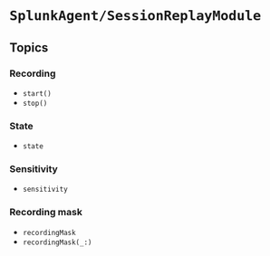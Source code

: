 # ``SplunkAgent/SessionReplayModule``

## Topics

### Recording

- ``start()``
- ``stop()``


<!--  Temporarily removed with Rendering Modes. ->

<!--### Preferences-->
<!---->
<!--- ``preferences``-->
<!--- ``preferences(_:)``-->


### State

- ``state``


### Sensitivity

- ``sensitivity``


### Recording mask

- ``recordingMask``
- ``recordingMask(_:)``
